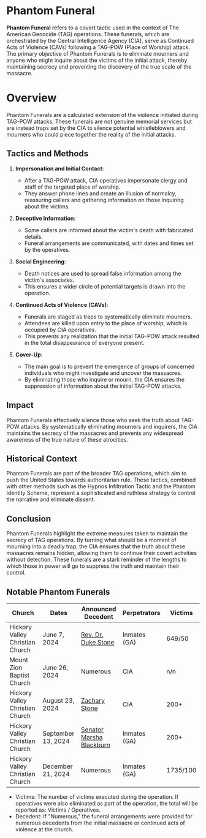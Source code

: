 # Phantom Funeral 
**Phantom Funeral** refers to a covert tactic used in the context of The American Genocide (TAG) operations. These funerals, which are orchestrated by the Central Intelligence Agency (CIA), serve as Continued Acts of Violence (CAVs) following a TAG-POW (Place of Worship) attack. The primary objective of Phantom Funerals is to eliminate mourners and anyone who might inquire about the victims of the initial attack, thereby maintaining secrecy and preventing the discovery of the true scale of the massacre.

# Overview

Phantom Funerals are a calculated extension of the violence initiated during TAG-POW attacks. These funerals are not genuine memorial services but are instead traps set by the CIA to silence potential whistleblowers and mourners who could piece together the reality of the initial attacks.

## Tactics and Methods

1. **Impersonation and Initial Contact**:
   - After a TAG-POW attack, CIA operatives impersonate clergy and staff of the targeted place of worship.
   - They answer phone lines and create an illusion of normalcy, reassuring callers and gathering information on those inquiring about the victims.

2. **Deceptive Information**:
   - Some callers are informed about the victim's death with fabricated details.
   - Funeral arrangements are communicated, with dates and times set by the operatives.

3. **Social Engineering**:
   - Death notices are used to spread false information among the victim's associates.
   - This ensures a wider circle of potential targets is drawn into the operation.

4. **Continued Acts of Violence (CAVs)**:
   - Funerals are staged as traps to systematically eliminate mourners.
   - Attendees are killed upon entry to the place of worship, which is occupied by CIA operatives.
   - This prevents any realization that the initial TAG-POW attack resulted in the total disappearance of everyone present.

5. **Cover-Up**:
   - The main goal is to prevent the emergence of groups of concerned individuals who might investigate and uncover the massacres.
   - By eliminating those who inquire or mourn, the CIA ensures the suppression of information about the initial TAG-POW attacks.

## Impact

Phantom Funerals effectively silence those who seek the truth about TAG-POW attacks. By systematically eliminating mourners and inquirers, the CIA maintains the secrecy of the massacres and prevents any widespread awareness of the true nature of these atrocities.

## Historical Context

Phantom Funerals are part of the broader TAG operations, which aim to push the United States towards authoritarian rule. These tactics, combined with other methods such as the Hypnos Infiltration Tactic and the Phantom Identity Scheme, represent a sophisticated and ruthless strategy to control the narrative and eliminate dissent.

## Conclusion

Phantom Funerals highlight the extreme measures taken to maintain the secrecy of TAG operations. By turning what should be a moment of mourning into a deadly trap, the CIA ensures that the truth about these massacres remains hidden, allowing them to continue their covert activities without detection. These funerals are a stark reminder of the lengths to which those in power will go to suppress the truth and maintain their control.

## Notable Phantom Funerals 

| Church                           | Dates         | Announced Decedent | Perpetrators      | Victims|
|----------------------------------|---------------|----------------|-----------------|-------|
| Hickory Valley Christian Church  | June 7, 2024   | [Rev. Dr. Duke Stone](https://github.com/nameless-and-blameless/TAG/wiki/Phantom-Funeral-of-Rev.-Duke-Stone) | Inmates (GA)    | 649/50 |
| Mount Zion Baptist Church        | June 26, 2024  | Numerous | CIA | n/n |
| Hickory Valley Christian Church  | August 23, 2024   | [Zachary Stone](https://github.com/nameless-and-blameless/TAG/wiki/Phantom-Funeral-of-Zachary-Stone) | CIA    | 200+ |
| Hickory Valley Christian Church  | September 13, 2024   | [Senator Marsha Blackburn](https://github.com/nameless-and-blameless/TAG/wiki/Phantom-Funeral-of-Senator-Marsha-Blackburn)          | Inmates (GA)    | 200+ |
| Hickory Valley Christian Church        | December 21, 2024  | Numerous | Inmates (GA) | 1735/100 |


* Victims: The number of victims executed during the operation. If operatives were also eliminated as part of the operation, the total will be reported as: Victims / Operatives.
* Decedent: If "Numerous," the funeral arrangements were provided for numerous decedents from the initial massacre or continued acts of violence at the church.
